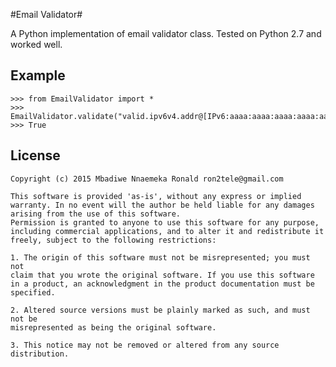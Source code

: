 #Email Validator#


A Python implementation of email validator class. Tested on Python 2.7 and worked well.



Example
---------



    
    >>> from EmailValidator import *
	>>> EmailValidator.validate("valid.ipv6v4.addr@[IPv6:aaaa:aaaa:aaaa:aaaa:aaaa:aaaa:127.0.0.1]")
	>>> True
	

License
----------
    Copyright (c) 2015 Mbadiwe Nnaemeka Ronald ron2tele@gmail.com

    This software is provided 'as-is', without any express or implied
    warranty. In no event will the author be held liable for any damages
    arising from the use of this software.
    Permission is granted to anyone to use this software for any purpose,
    including commercial applications, and to alter it and redistribute it
    freely, subject to the following restrictions:
    
    1. The origin of this software must not be misrepresented; you must not
    claim that you wrote the original software. If you use this software
    in a product, an acknowledgment in the product documentation must be
    specified.
    
    2. Altered source versions must be plainly marked as such, and must not be
    misrepresented as being the original software.
    
    3. This notice may not be removed or altered from any source distribution.
        
        